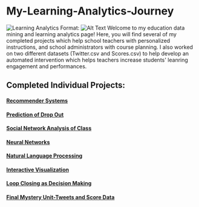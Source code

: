 # My-Learning-Analytics-Journey

![Learning Analytics](https://www.trainingjournal.com/sites/www.trainingjournal.com/files/styles/original_-_local_copy/entityshare/21995%3Fitok%3DLEGL8Ldn)
Format: ![Alt Text](url)
Welcome to my education data mining and learning analytics page! Here, you will find several of my completed projects which help school teachers with personalized instructions, and school administrators with course planning. I also worked on two different datasets (Twitter.csv and Scores.csv) to help develop an automated intervention which helps teachers increase students' leanring engagement and performances. 

## Completed Individual Projects: 

#### [Recommender Systems](https://github.com/tomato018/recommender-systems)
#### [Prediction of Drop Out](https://github.com/tomato018/Prediction_of_Drop_Out)
#### [Social Network Analysis of Class](https://github.com/tomato018/Social-network-analysis-of-class)
#### [Neural Networks](https://github.com/tomato018/Neural_Networks)
#### [Natural Language Processing](https://github.com/tomato018/Natural_Language_Processing)
#### [Interactive Visualization](https://github.com/tomato018/Interactive_Visualization)
#### [Loop Closing as Decision Making](https://github.com/tomato018/Loop-Closing-As-Decision-Making)
#### [Final Mystery Unit-Tweets and Score Data](https://github.com/tomato018/Tweet-and-Score-Data)
